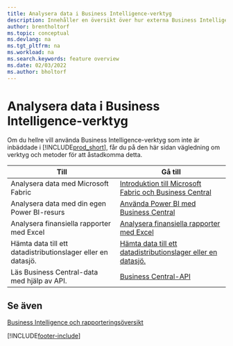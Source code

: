 ```yaml
---
title: Analysera data i Business Intelligence-verktyg
description: Innehåller en översikt över hur externa Business Intelligence-verktyg kan samverka med Business Central-data.
author: brentholtorf
ms.topic: conceptual
ms.devlang: na
ms.tgt_pltfrm: na
ms.workload: na
ms.search.keywords: feature overview
ms.date: 02/03/2022
ms.author: bholtorf
---
```

# Analysera data i Business Intelligence-verktyg

Om du hellre vill använda Business Intelligence-verktyg som inte är inbäddade i [!INCLUDE[prod_short](includes/prod_short.md)], får du på den här sidan vägledning om verktyg och metoder för att åstadkomma detta.

| Till | Gå till |
| --- | --- |
|Analysera data med Microsoft Fabric| [Introduktion till Microsoft Fabric och Business Central](admin-fabric.md) |
|Analysera data med din egen Power BI-resurs| [Använda Power BI med Business Central](admin-powerbi.md) |
|Analysera finansiella rapporter med Excel| [Analysera finansiella rapporter med Excel](finance-analyze-excel.md) |
|Hämta data till ett datadistributionslager eller en datasjö. |[Hämta data till ett datadistributionslager eller en datasjö.](/dynamics365/business-central/dev-itpro/performance/performance-developer#efficient-extracts-to-data-lakes-or-data-warehouses)|
|Läs Business Central-data med hjälp av API.| [Business Central-API](/dynamics365/business-central/dev-itpro/api-reference/v2.0/)|

## Se även

[Business Intelligence och rapporteringsöversikt](reports-use-reports.md)


[!INCLUDE[footer-include](includes/footer-banner.md)]